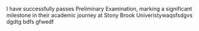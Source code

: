 
I have successfully passes Preliminary Examination, marking a significant milestone in their academic journey at Stony Brook Univeristywaqsfsdgvs dgdtg bdfs gfwedf 
